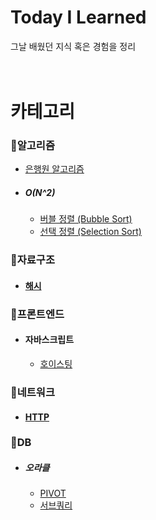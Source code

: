 # Today I Learned
그날 배웠던 지식 혹은 경험을 정리
<br><br><br>
# 카테고리

### 🔸알고리즘
- [은행원 알고리즘](https://github.com/futurelisterist/TIL/blob/main/Algorithm/은행원%20알고리즘.md)
- ##### O(N^2)
  - [버블 정렬 (Bubble Sort)](https://github.com/futurelisterist/TIL/blob/main/Algorithm/버블%20정렬%20(Bubble%20Sort).md)
  - [선택 정렬 (Selection Sort)](https://github.com/futurelisterist/TIL/blob/main/Algorithm/선택%20정렬%20(Selection%20Sort).md)

### 🔸자료구조
- #### [해시](https://github.com/futurelisterist/TIL/blob/main/자료구조/해시.md)

### 🔸프론트엔드
- #### 자바스크립트
  - [호이스팅](https://github.com/futurelisterist/TIL/blob/main/프론트엔드/자바스크립트/호이스팅.md)

### 🔸네트워크
- #### [HTTP](https://github.com/futurelisterist/TIL/blob/main/네트워크/HTTP.md)

### 🔸DB
- ##### 오라클
  - [PIVOT](https://github.com/futurelisterist/TIL/blob/main/DB/PIVOT.md)
  - [서브쿼리](https://github.com/futurelisterist/TIL/blob/main/DB/서브쿼리.md)